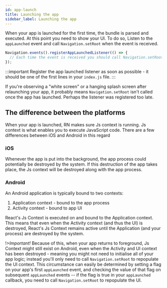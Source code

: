 ```yaml
---
id: app-launch
title: Launching the app
sidebar_label: Launching the app
---
```


When your app is launched for the first time, the bundle is parsed and executed. At this point you need to show your UI. To do so, Listen to the `appLaunched` event and call `Navigation.setRoot` when the event is received.

```js
Navigation.events().registerAppLaunchedListener(() => {
  // Each time the event is received you should call Navigation.setRoot
});
```

:::important
Register the app launched listener as soon as possible - it should be one of the first lines in your `index.js` file.
:::

If you're observing a "white screen" or a hanging splash screen after relaunching your app, it probably means `Navigation.setRoot` isn't called once the app has launched. Perhaps the listener was registered too late.

## The difference between the platforms
When your app is launched, RN makes sure Js context is running. Js context is what enables you to execute JavaScript code.
There are a few differences between iOS and Android in this regard

### iOS
Whenever the app is put into the background, the app process could potentially be destroyed by the system. If this destruction of the app takes place, the Js context will be destroyed along with the app process.

### Android
An Android application is typically bound to two contexts:
1. Application context - bound to the app process
2. Activity context - bound to app UI

React's Js Context is executed on and bound to the Application context. This means that even when the Activity context (and thus the UI) is destroyed, React's Js Context remains active until the Application (and your process) are destroyed by the system.

!>*Important!* Because of this, when your app returns to foreground, Js Context might still exist on Android, even when the Activity and UI context has been destroyed - meaning you might not need to initialise all of your app logic; instead you'll only need to call `Navigation.setRoot` to repopulate the UI context. This circumstance can easily be determined by setting a flag on your app's first `appLaunched` event, and checking the value of that flag on subsequent `appLaunched` events -- if the flag is true in your `appLaunched` callback, you need to call `Navigation.setRoot` to repopulate the UI.

